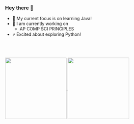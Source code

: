 ### Hey there 🚀 

- 🔭 My current focus is on learning Java!
- 🌱 I am currently working on
  - AP COMP SCI PRINCIPLES
- ⚡ Excited about exploring Python!

<br>
<br>

<a 
  href="https://github.com/anuraghazra/github-readme-stats">
  <img height=200 align="center" src="https://github-readme-stats.vercel.app/api?username=Paritybitz&show_icons=true&theme=dark" />
</a>
<a 
  href="https://github.com/anuraghazra/convoychat">
  <img height=200 align="center" src="https://github-readme-stats.vercel.app/api/top-langs?username=Paritybitz&layout=compact&langs_count=8&card_width=320&show_icons=true&theme=dark" />
</a>

<!-- 
  [![GitHub Streak](https://streak-stats.demolab.com/?user=Paritybitz&theme=highcontrast)](https://git.io/streak-stats)
-->

<!-- 
  [![Ashutosh's github activity graph](https://github-readme-activity-graph.vercel.app/graph?username=Paritybitz&theme=merko)](https://github.com/ashutosh00710/github-readme-activity-graph)
-->
